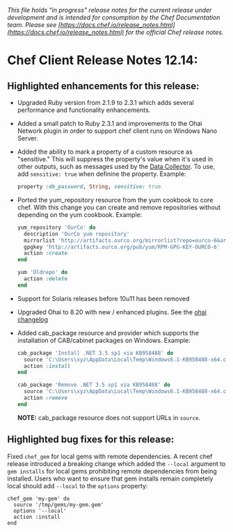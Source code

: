 *This file holds "in progress" release notes for the current release under development and is intended for consumption by the Chef Documentation team.
Please see [https://docs.chef.io/release_notes.html](https://docs.chef.io/release_notes.html) for the official Chef release notes.*

# Chef Client Release Notes 12.14:

## Highlighted enhancements for this release:

* Upgraded Ruby version from 2.1.9 to 2.3.1 which adds several performance and functionality enhancements.
* Added a small patch to Ruby 2.3.1 and improvements to the Ohai Network plugin in order to support chef client runs on Windows Nano Server.
* Added the ability to mark a property of a custom resource as "sensitive." This will suppress the property's value when it's used in other outputs, such as messages used by the [Data Collector](https://github.com/chef/chef-rfc/blob/master/rfc077-mode-agnostic-data-collection.md). To use, add `sensitive: true` when definine the property. Example:

  ```ruby
  property :db_password, String, sensitive: true
  ```

* Ported the yum_repository resource from the yum cookbook to core chef. With this change you can create and remove repositories without depending on the yum cookbook. Example:

  ```ruby
  yum_repository 'OurCo' do
    description 'OurCo yum repository'
    mirrorlist 'http://artifacts.ourco.org/mirrorlist?repo=ourco-6&arch=$basearch'
    gpgkey 'http://artifacts.ourco.org/pub/yum/RPM-GPG-KEY-OURCO-6'
    action :create
  end

  yum 'Oldrepo' do
    action :delete
  end
  ```

* Support for Solaris releases before 10u11 has been removed
* Upgraded Ohai to 8.20 with new / enhanced plugins. See the [ohai changelog](https://github.com/chef-cookbooks/ohai/blob/master/CHANGELOG.md)
* Added cab_package resource and provider which supports the installation of CAB/cabinet packages on Windows. Example:

  ```ruby
  cab_package 'Install .NET 3.5 sp1 via KB958488' do
    source 'C:\Users\xyz\AppData\Local\Temp\Windows6.1-KB958488-x64.cab'
    action :install
  end

  cab_package 'Remove .NET 3.5 sp1 via KB958488' do
    source 'C:\Users\xyz\AppData\Local\Temp\Windows6.1-KB958488-x64.cab'
    action :remove
  end
  ```
  **NOTE:** cab_package resource does not support URLs in `source`.

## Highlighted bug fixes for this release:

Fixed `chef_gem` for local gems with remote dependencies. A recent chef release introduced a breaking change which added the `--local` argument to `gem installs` for local gems prohibiting remote dependencies from being installed. Users who want to ensure that gem installs remain completely local should add `--local` to the `options` property:

```
chef_gem 'my-gem' do
  source '/tmp/gems/my-gem.gem'
  options '--local'
  action :install
end
```
